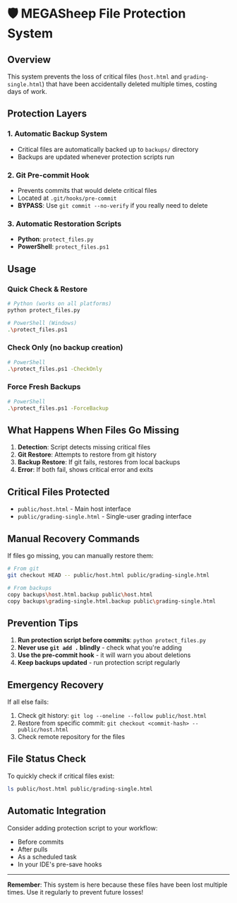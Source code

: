 # 🛡️ MEGASheep File Protection System

## Overview
This system prevents the loss of critical files (`host.html` and `grading-single.html`) that have been accidentally deleted multiple times, costing days of work.

## Protection Layers

### 1. **Automatic Backup System**
- Critical files are automatically backed up to `backups/` directory
- Backups are updated whenever protection scripts run

### 2. **Git Pre-commit Hook**
- Prevents commits that would delete critical files
- Located at `.git/hooks/pre-commit`
- **BYPASS**: Use `git commit --no-verify` if you really need to delete

### 3. **Automatic Restoration Scripts**
- **Python**: `protect_files.py`
- **PowerShell**: `protect_files.ps1`

## Usage

### Quick Check & Restore
```bash
# Python (works on all platforms)
python protect_files.py

# PowerShell (Windows)
.\protect_files.ps1
```

### Check Only (no backup creation)
```bash
# PowerShell
.\protect_files.ps1 -CheckOnly
```

### Force Fresh Backups
```bash
# PowerShell
.\protect_files.ps1 -ForceBackup
```

## What Happens When Files Go Missing

1. **Detection**: Script detects missing critical files
2. **Git Restore**: Attempts to restore from git history
3. **Backup Restore**: If git fails, restores from local backups
4. **Error**: If both fail, shows critical error and exits

## Critical Files Protected
- `public/host.html` - Main host interface
- `public/grading-single.html` - Single-user grading interface

## Manual Recovery Commands

If files go missing, you can manually restore them:

```bash
# From git
git checkout HEAD -- public/host.html public/grading-single.html

# From backups
copy backups\host.html.backup public\host.html
copy backups\grading-single.html.backup public\grading-single.html
```

## Prevention Tips

1. **Run protection script before commits**: `python protect_files.py`
2. **Never use `git add .` blindly** - check what you're adding
3. **Use the pre-commit hook** - it will warn you about deletions
4. **Keep backups updated** - run protection script regularly

## Emergency Recovery

If all else fails:
1. Check git history: `git log --oneline --follow public/host.html`
2. Restore from specific commit: `git checkout <commit-hash> -- public/host.html`
3. Check remote repository for the files

## File Status Check

To quickly check if critical files exist:
```bash
ls public/host.html public/grading-single.html
```

## Automatic Integration

Consider adding protection script to your workflow:
- Before commits
- After pulls
- As a scheduled task
- In your IDE's pre-save hooks

---

**Remember**: This system is here because these files have been lost multiple times. Use it regularly to prevent future losses! 